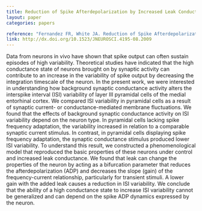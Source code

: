 ```yaml
---
title: Reduction of Spike Afterdepolarization by Increased Leak Conductance Alters Interspike Interval Variability
layout: paper
categories: papers

reference: "Fernandez FR, White JA. Reduction of Spike Afterdepolarization by Increased Leak Conductance Alters Interspike Interval Variability (2009) J Neurosci, 29 (4): 973-986."
link: http://dx.doi.org/10.1523/JNEUROSCI.4195-08.2009
---
```


Data from neurons in vivo have shown that spike output can often sustain episodes of high variability. Theoretical studies have indicated that the high conductance state of neurons brought on by synaptic activity can contribute to an increase in the variability of spike output by decreasing the integration timescale of the neuron. In the present work, we were interested in understanding how background synaptic conductance activity alters the interspike interval (ISI) variability of layer III pyramidal cells of the medial entorhinal cortex. We compared ISI variability in pyramidal cells as a result of synaptic current- or conductance-mediated membrane fluctuations. We found that the effects of background synaptic conductance activity on ISI variability depend on the neuron type. In pyramidal cells lacking spike frequency adaptation, the variability increased in relation to a comparable synaptic current stimulus. In contrast, in pyramidal cells displaying spike frequency adaptation, the synaptic conductance stimulus produced lower ISI variability. To understand this result, we constructed a phenomenological model that reproduced the basic properties of these neurons under control and increased leak conductance. We found that leak can change the properties of the neuron by acting as a bifurcation parameter that reduces the afterdepolarization (ADP) and decreases the slope (gain) of the frequency-current relationship, particularly for transient stimuli. A lower gain with the added leak causes a reduction in ISI variability. We conclude that the ability of a high conductance state to increase ISI variability cannot be generalized and can depend on the spike ADP dynamics expressed by the neuron.
